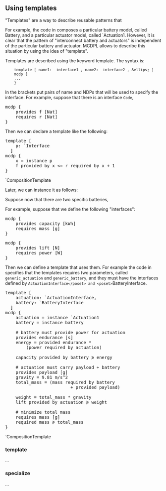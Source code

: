 ## Using templates

"Templates" are a way to describe reusable patterns
that

For example, the code in [](#code:composition) composes
a particular battery model, called <mcdp>Battery</mcdp>,
and a particular actuator model, called <mcdp>`Actuation1</mcdp>.
However, it is clear that the pattern of "interconnect battery
and actuators" is independent of the particular battery and
actuator. MCDPL allows to describe this situation by using the
idea of "template".

Templates are described using the keyword <k>template</k>.
The syntax is:

<pre><code>    <k>template</k> [ <span>name1</span><k>:</k> <span> interface1 </span>, <span>name2</span><k>:</k> <span> interface2 </span>, &ellips; ]
    <k>mcdp</k> <k>{</k>
    ...
    <k>}</k>
</code></pre>

In the brackets put pairs of name and NDPs that will be used
to specify the interface.
For example, suppose that there is an interface <code>Code</code>,

<pre class="mcdp" id='Interface' label='Interface.mcdp'>
mcdp {
    provides f [Nat]
    requires r [Nat]
}
</pre>

Then we can declare a template like the following:

<col2>
<pre class="mcdp_template" id='CompositionTemplate' label='CompositionTemplate.mcdp_template'
    figure-id="code:CompositionTemplate">
template [
    p: `Interface
  ]
mcdp {
    x = instance p
    f provided by x &lt;= r required by x + 1
}
</pre>
<render class="template">`CompositionTemplate</render>
</col2>

Later, we can instance it as follows:
<!--
provided f &lt;= 10
required r &gt;= 15 -->

Suppose now that there are two specific batteries,


For example, suppose that we define the following "interfaces":

<col2>
<pre class='mcdp' id='BatteryInterface'>
mcdp {
    provides capacity [kWh]
    requires mass [g]
}
</pre>
<pre class='mcdp' id='ActuationInterface'>
mcdp {
    provides lift [N]
    requires power [W]
}
</pre>
</col2>

Then we can define a template that uses them.
For example the code in [](#code:CompositionTemplate)
specifies that the templates requires two parameters,
called
<code>generic_actuation</code>
and <code>generic_battery</code>,
and they must have the interfaces
defined by <poset>`ActuationInterface</poset>
and <poset>`BatteryInterface</poset>.


<pre class="mcdp_template" id='CompositionTemplate' label='CompositionTemplate.mcdp'
    figure-id="code:CompositionTemplate">
template [
    actuation: `ActuationInterface,
    battery: `BatteryInterface
  ]
mcdp {
    actuation = instance `Actuation1
    battery = instance battery

    # battery must provide power for actuation
    provides endurance [s]
    energy = provided endurance *
        (power required by actuation)

    capacity provided by battery ≽ energy

    # actuation must carry payload + battery
    provides payload [g]
    gravity = 9.81 m/s^2
    total_mass = (mass required by battery
                         + provided payload)

    weight = total_mass * gravity
    lift provided by actuation ≽ weight

    # minimize total mass
    requires mass [g]
    required mass ≽ total_mass
}
</pre>


<render class="?">`CompositionTemplate</render>


### template

...

### specialize

...
